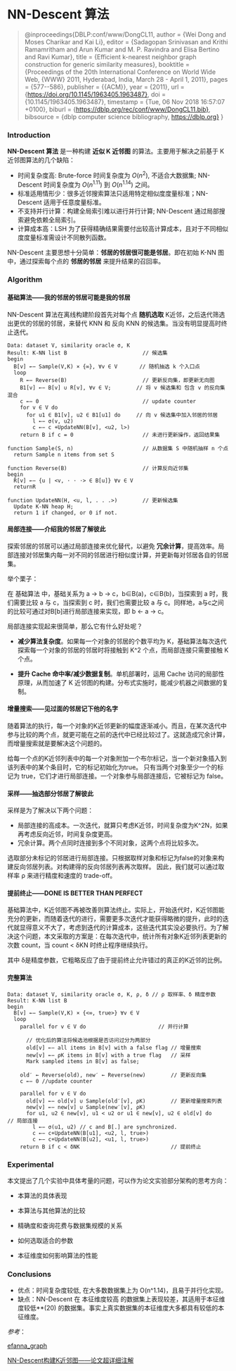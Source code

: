 # NN-Descent 算法

>@inproceedings{DBLP:conf/www/DongCL11,
>  author    = {Wei Dong and
>               Moses Charikar and
>               Kai Li},
>  editor    = {Sadagopan Srinivasan and
>               Krithi Ramamritham and
>               Arun Kumar and
>               M. P. Ravindra and
>               Elisa Bertino and
>               Ravi Kumar},
>  title     = {Efficient k-nearest neighbor graph construction for generic similarity
>               measures},
>  booktitle = {Proceedings of the 20th International Conference on World Wide Web,
>               {WWW} 2011, Hyderabad, India, March 28 - April 1, 2011},
>  pages     = {577--586},
>  publisher = {{ACM}},
>  year      = {2011},
>  url       = {https://doi.org/10.1145/1963405.1963487},
>  doi       = {10.1145/1963405.1963487},
>  timestamp = {Tue, 06 Nov 2018 16:57:07 +0100},
>  biburl    = {https://dblp.org/rec/conf/www/DongCL11.bib},
>  bibsource = {dblp computer science bibliography, https://dblp.org}
>}



### Introduction

**NN-Descent 算法** 是一种构建 **近似 K 近邻图** 的算法。主要用于解决之前基于 K 近邻图算法的几个缺陷：

* 时间复杂度高: Brute-force 时间复杂度为 $O(n^2)$, 不适合大数据集; NN-Descent 时间复杂度为 $O(n^{1.11})$ 到 $O(n^{1.14})$ 之间。
* 标准适用情形少：很多近邻搜索算法只适用特定相似度度量标准；NN-Descent 适用于任意度量标准。
* 不支持并行计算：构建全局索引难以进行并行计算; NN-Descent 通过局部搜索避免依赖全局索引。
* 计算成本高：LSH 为了获得精确结果需要付出较高计算成本，且对于不同相似度度量标准需设计不同散列函数。

NN-Descent 主要思想十分简单：**邻居的邻居很可能是邻居**。即在初始 K-NN 图中，通过探索每个点的 **邻居的邻居** 来提升结果的召回率。

### Algorithm

#### 基础算法——我的邻居的邻居可能是我的邻居

NN-Descent 算法在离线构建阶段首先对每个点 **随机选取** K近邻，之后迭代筛选出更优的邻居的邻居，来替代 KNN 和 反向 KNN 的候选集。当没有明显提高时终止迭代。

```
Data: dataset V, similarity oracle σ, K 
Result: K-NN list B                        // 候选集
begin 
  B[v] ←− Sample(V,K) × {∞}, ∀v ∈ V 	  // 随机抽选 k 个入口点
  loop 
    R ←− Reverse(B) 					   // 更新反向集，即更新无向图 
    B1[v] ←− B[v] ∪ R[v], ∀v ∈ V;        // 将 v 候选集和 包含 v 的反向集混合
    c ←− 0                                 // update counter 
    for v ∈ V do 
      for u1 ∈ B1[v], u2 ∈ B1[u1] do     // 向 v 候选集中加入邻居的邻居
        l ←− σ(v, u2) 
        c ←− c +UpdateNN(B[v], <u2, l>)
    return B if c = 0                      // 未进行更新操作，返回结果集

function Sample(S, n)                      // 从数据集 S 中随机抽样 n 个点
  return Sample n items from set S

function Reverse(B)                        // 计算反向近邻集
begin 
  R[v] ←− {u | <v, · · ·> ∈ B[u]} ∀v ∈ V 
  returnR

function UpdateNN(H, <u, l, . . .>)        // 更新候选集
  Update K-NN heap H; 
  return 1 if changed, or 0 if not.
```

#### 局部连接——介绍我的邻居了解彼此

探索邻居的邻居可以通过局部连接来优化替代，以避免 **冗余计算**，提高效率。局部连接对邻居集内每一对不同的邻居进行相似度计算，并更新每对邻居各自的邻居集。

举个栗子：

在 基础算法 中，基础关系为 a -> b -> c，b∈B(a)，c∈B(b)，当探索到 a 时，我们需要比较 a 与 c，当探索到 c 时，我们也需要比较 a 与 c。同样地，a与c之间的比较可通过对B[b]进行局部连接来实现，即 b <- a -> c。

局部连接实现起来很简单，那么它有什么好处呢？

* **减少算法复杂度**。如果每一个对象的邻居的个数平均为 K，基础算法每次迭代探索每一个对象的邻居的邻居时将接触到 K^2 个点，而局部连接只需要接触 K 个点。

* **提升 Cache 命中率/减少数据复制**。单机部署时，运用 Cache 访问的局部性原理，从而加速了 K 近邻图的构建。分布式实施时，能减少机器之间数据的复制。


#### 增量搜索——见过面的邻居记下他的名字

随着算法的执行，每一个对象的K近邻更新的幅度逐渐减小。而且，在某次迭代中参与比较的两个点，就更可能在之前的迭代中已经比较过了。这就造成冗余计算，而增量搜索就是要解决这个问题的。

给每一个点的K近邻列表中的每一个对象附加一个布尔标记，当一个新对象插入到该列表中的某个条目时，它的标记初始化为true。
只有当两个对象至少一个的标记为 true，它们才进行局部连接。一个对象参与局部连接后，它被标记为 false。


#### 采样——抽选部分邻居了解彼此

采样是为了解决以下两个问题：

* 局部连接的高成本。一次迭代，就算只考虑K近邻，时间复杂度为K^2N，如果再考虑反向近邻，时间复杂度更高。
* 冗余计算。两个点同时连接到多个不同对象，这两个点将比较多次。

选取部分未标记的邻居进行局部连接。只根据取样对象和标记为false的对象来构建反向邻居列表。对构建得的反向邻居列表再次取样。
因此，我们就可以通过取样率 ρ 来进行精度和速度的 trade-off。


#### 提前终止——DONE IS BETTER THAN PERFECT

基础算法中，K近邻图不再被改善则算法终止。实际上，开始迭代时，K近邻图能充分的更新，而随着迭代的进行，需要更多次迭代才能获得略微的提升，此时的迭代就显得意义不大了，考虑到迭代的计算成本，这些迭代其实没必要执行。为了解决这个问题，本文采取的方案是：在每次迭代中，统计所有对象K近邻列表更新的次数 count，当 count < δKN 时终止程序继续执行。

其中 δ是精度参数，它粗略反应了由于提前终止允许错过的真正的K近邻的比例。

#### 完整算法

```
Data: dataset V, similarity oracle σ, K, ρ, δ // ρ 取样率、δ 精度参数
Result: K-NN list B 
begin 
  B[v] ←− Sample(V,K) × {<∞, true>} ∀v ∈ V 
  loop 
    parallel for v ∈ V do 						// 并行计算

      // 优化后的算法将候选池根据是否访问过分为两部分
      old[v] ←− all items in B[v] with a false flag // 增量搜索
      new[v] ←− ρK items in B[v] with a true flag   // 采样
      Mark sampled items in B[v] as false;

    old′ ← Reverse(old), new′ ← Reverse(new) 		// 更新反向集
    c ←− 0 //update counter 
    
    parallel for v ∈ V do 
      old[v] ←− old[v] ∪ Sample(old′[v], ρK) 		// 更新增量搜索列表
      new[v] ←− new[v] ∪ Sample(new′[v], ρK) 
      for u1, u2 ∈ new[v], u1 < u2 or u1 ∈ new[v], u2 ∈ old[v] do 		// 局部连接
      	l ←− σ(u1, u2) // c and B[.] are synchronized.
      	c ←− c+UpdateNN(B[u1], <u2, l, true>)
      	c ←− c+UpdateNN(B[u2], <u1, l, true>)
    return B if c < δNK								// 提前终止
```


### Experimental 

本文提出了几个实验中具体考量的问题，可以作为论文实验部分架构的思考方向：

* 本算法的具体表现

* 本算法与其他算法的比较

* 精确度和查询花费与数据集规模的关系

* 如何选取适合的参数

* 本征维度如何影响算法的性能


### Conclusions

* 优点：时间复杂度较低, 在大多数数据集上为 O(n^1.14)，且易于并行化实现。
* 缺点：NN-Descent 在 本征维度较高 的数据集上表现较差，其适用于本征维度较低**(20) 的数据集。事实上真实数据集的本征维度大多都具有较低的本征维度。



*参考*：

[efanna_graph](https://github.com/ZJULearning/efanna_graph)

[NN-Descent构建K近邻图——论文超详细注解](https://blog.csdn.net/whenever5225/article/details/105598694)



